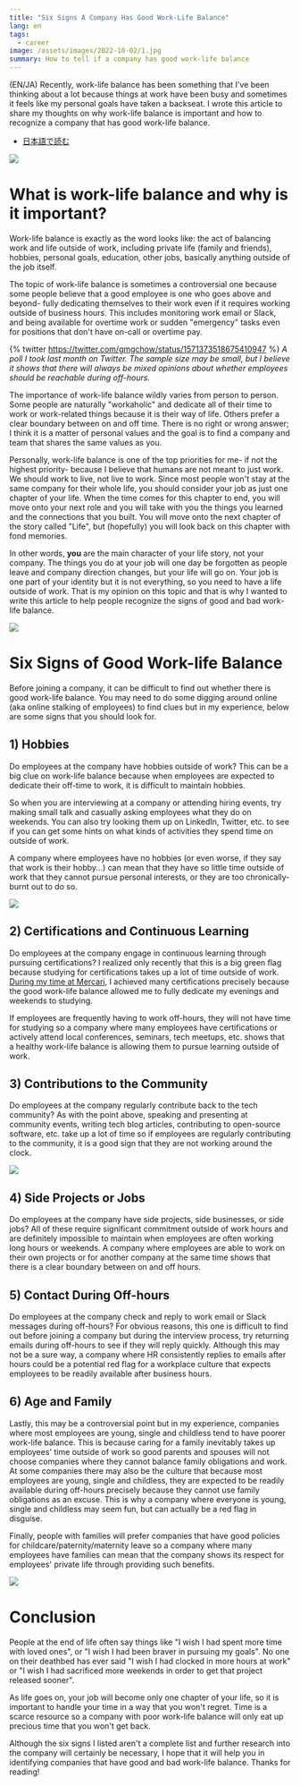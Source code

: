 ```yaml
---
title: "Six Signs A Company Has Good Work-Life Balance"
lang: en
tags:
  - career
image: /assets/images/2022-10-02/1.jpg
summary: How to tell if a company has good work-life balance
---
```


(EN/JA) Recently, work-life balance has been something that I've been thinking about a lot because things at work have been busy and sometimes it feels like my personal goals have taken a backseat. I wrote this article to share my thoughts on why work-life balance is important and how to recognize a company that has good work-life balance.

- [日本語で読む](https://gmgchow.github.io/ja/blog/2022/10/02/work-life-balance.html)

![](/assets/images/2022-10-02/1.jpg)

# What is work-life balance and why is it important?

Work-life balance is exactly as the word looks like: the act of balancing work and life outside of work, including private life (family and friends), hobbies, personal goals, education, other jobs, basically anything outside of the job itself.

The topic of work-life balance is sometimes a controversial one because some people believe that a good employee is one who goes above and beyond- fully dedicating themselves to their work even if it requires working outside of business hours. This includes monitoring work email or Slack, and being available for overtime work or sudden "emergency" tasks even for positions that don't have on-call or overtime pay.

{% twitter https://twitter.com/gmgchow/status/1571373518675410947 %}
*A poll I took last month on Twitter. The sample size may be small, but I believe it shows that there will always be mixed opinions about whether employees should be reachable during off-hours.*

The importance of work-life balance wildly varies from person to person. Some people are naturally "workaholic" and dedicate all of their time to work or work-related things because it is their way of life. Others prefer a clear boundary between on and off time. There is no right or wrong answer; I think it is a matter of personal values and the goal is to find a company and team that shares the same values as you.

Personally, work-life balance is one of the top priorities for me- if not the highest priority- because I believe that humans are not meant to just work. We should work to live, not live to work. Since most people won't stay at the same company for their whole life, you should consider your job as just one chapter of your life. When the time comes for this chapter to end, you will move onto your next role and you will take with you the things you learned and the connections that you built. You will move onto the next chapter of the story called "Life", but (hopefully) you will look back on this chapter with fond memories.

In other words, **you** are the main character of your life story, not your company. The things you do at your job will one day be forgotten as people leave and company direction changes, but your life will go on. Your job is one part of your identity but it is not everything, so you need to have a life outside of work. That is my opinion on this topic and that is why I wanted to write this article to help people recognize the signs of good and bad work-life balance.

![](/assets/images/2022-10-02/2.jpg)

# Six Signs of Good Work-life Balance

Before joining a company, it can be difficult to find out whether there is good work-life balance. You may need to do some digging around online (aka online stalking of employees) to find clues but in my experience, below are some signs that you should look for.

## 1) Hobbies

Do employees at the company have hobbies outside of work? This can be a big clue on work-life balance because when employees are expected to dedicate their off-time to work, it is difficult to maintain hobbies.

So when you are interviewing at a company or attending hiring events, try making small talk and casually asking employees what they do on weekends. You can also try looking them up on LinkedIn, Twitter, etc. to see if you can get some hints on what kinds of activities they spend time on outside of work.

A company where employees have no hobbies (or even worse, if they say that work is their hobby...) can mean that they have so little time outside of work that they cannot pursue personal interests, or they are too chronically-burnt out to do so.

![](/assets/images/2022-10-02/3.jpg)

## 2) Certifications and Continuous Learning

Do employees at the company engage in continuous learning through pursuing certifications? I realized only recently that this is a big green flag because studying for certifications takes up a lot of time outside of work. [During my time at Mercari](https://gmgchow.github.io/blog/2022/07/14/mercari-retrospective.html), I achieved many certifications precisely because the good work-life balance allowed me to fully dedicate my evenings and weekends to studying.

If employees are frequently having to work off-hours, they will not have time for studying so a company where many employees have certifications or actively attend local conferences, seminars, tech meetups, etc. shows that a healthy work-life balance is allowing them to pursue learning outside of work.

## 3) Contributions to the Community

Do employees at the company regularly contribute back to the tech community? As with the point above, speaking and presenting at community events, writing tech blog articles, contributing to open-source software, etc. take up a lot of time so if employees are regularly contributing to the community, it is a good sign that they are not working around the clock.

![](/assets/images/2022-10-02/4.jpg)

## 4) Side Projects or Jobs

Do employees at the company have side projects, side businesses, or side jobs? All of these require significant commitment outside of work hours and are definitely impossible to maintain when employees are often working long hours or weekends. A company where employees are able to work on their own projects or for another company at the same time shows that there is a clear boundary between on and off hours.

## 5) Contact During Off-hours

Do employees at the company check and reply to work email or Slack messages during off-hours? For obvious reasons, this one is difficult to find out before joining a company but during the interview process, try returning emails during off-hours to see if they will reply quickly. Although this may not be a sure way, a company where HR consistently replies to emails after hours could be a potential red flag for a workplace culture that expects employees to be readily available after business hours.

## 6) Age and Family

Lastly, this may be a controversial point but in my experience, companies where most employees are young, single and childless tend to have poorer work-life balance. This is because caring for a family inevitably takes up employees' time outside of work so good parents and spouses will not choose companies where they cannot balance family obligations and work. At some companies there may also be the culture that because most employees are young, single and childless, they are expected to be readily available during off-hours precisely because they cannot use family obligations as an excuse. This is why a company where everyone is young, single and childless may seem fun, but can actually be a red flag in disguise.

Finally, people with families will prefer companies that have good policies for childcare/paternity/maternity leave so a company where many employees have families can mean that the company shows its respect for employees' private life through providing such benefits.

![](/assets/images/2022-10-02/5.jpg)

# Conclusion

People at the end of life often say things like "I wish I had spent more time with loved ones", or "I wish I had been braver in pursuing my goals". No one on their deathbed has ever said "I wish I had clocked in more hours at work" or "I wish I had sacrificed more weekends in order to get that project released sooner".

As life goes on, your job will become only one chapter of your life, so it is important to handle your time in a way that you won't regret. Time is a scarce resource so a company with poor work-life balance will only eat up precious time that you won't get back.

Although the six signs I listed aren't a complete list and further research into the company will certainly be necessary, I hope that it will help you in identifying companies that have good and bad work-life balance. Thanks for reading!
